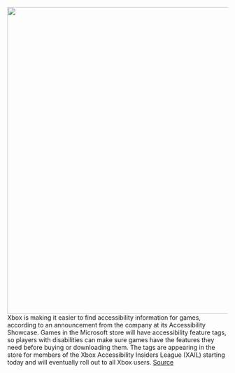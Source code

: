 <img src='https://cdn.vox-cdn.com/thumbor/VnYYaWhwg1i4aCIZiCKzmuvk418=/0x0:2040x1360/1200x800/filters:focal(857x517:1183x843)/cdn.vox-cdn.com/uploads/chorus_image/image/69937133/acastro_190530_1777_xbox_0002.0.0.jpg' width='700px' /><br/>
Xbox is making it easier to find accessibility information for games, according to an announcement from the company at its Accessibility Showcase. Games in the Microsoft store will have accessibility feature tags, so players with disabilities can make sure games have the features they need before buying or downloading them. The tags are appearing in the store for members of the Xbox Accessibility Insiders League (XAIL) starting today and will eventually roll out to all Xbox users.
<a href='https://www.theverge.com/2021/10/1/22702660/xbox-games-accessibility-feature-tags'> Source <a/>